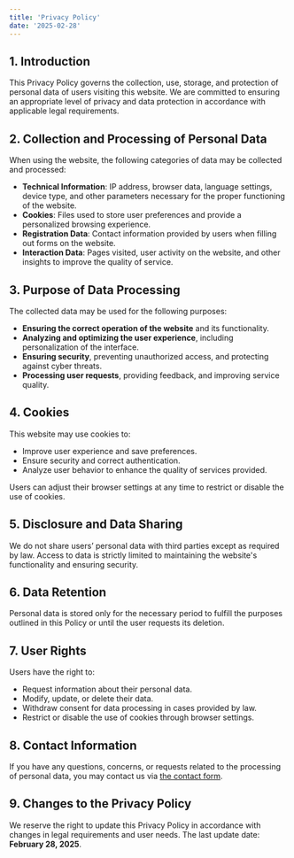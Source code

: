```yaml
---
title: 'Privacy Policy'
date: '2025-02-28'
---
```


## **1. Introduction**

This Privacy Policy governs the collection, use, storage, and protection of personal data of users visiting this website. We are committed to ensuring an appropriate level of privacy and data protection in accordance with applicable legal requirements.

## **2. Collection and Processing of Personal Data**

When using the website, the following categories of data may be collected and processed:

- **Technical Information**: IP address, browser data, language settings, device type, and other parameters necessary for the proper functioning of the website.
- **Cookies**: Files used to store user preferences and provide a personalized browsing experience.
- **Registration Data**: Contact information provided by users when filling out forms on the website.
- **Interaction Data**: Pages visited, user activity on the website, and other insights to improve the quality of service.

## **3. Purpose of Data Processing**

The collected data may be used for the following purposes:

- **Ensuring the correct operation of the website** and its functionality.
- **Analyzing and optimizing the user experience**, including personalization of the interface.
- **Ensuring security**, preventing unauthorized access, and protecting against cyber threats.
- **Processing user requests**, providing feedback, and improving service quality.

## **4. Cookies**

This website may use cookies to:

- Improve user experience and save preferences.
- Ensure security and correct authentication.
- Analyze user behavior to enhance the quality of services provided.

Users can adjust their browser settings at any time to restrict or disable the use of cookies.

## **5. Disclosure and Data Sharing**

We do not share users’ personal data with third parties except as required by law. Access to data is strictly limited to maintaining the website's functionality and ensuring security.

## **6. Data Retention**

Personal data is stored only for the necessary period to fulfill the purposes outlined in this Policy or until the user requests its deletion.

## **7. User Rights**

Users have the right to:

- Request information about their personal data.
- Modify, update, or delete their data.
- Withdraw consent for data processing in cases provided by law.
- Restrict or disable the use of cookies through browser settings.

## **8. Contact Information**

If you have any questions, concerns, or requests related to the processing of personal data, you may contact us via [the contact form](/contact).

## **9. Changes to the Privacy Policy**

We reserve the right to update this Privacy Policy in accordance with changes in legal requirements and user needs. The last update date: **February 28, 2025**.
